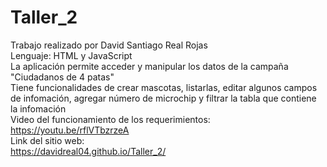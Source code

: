 # Taller_2
Trabajo realizado por David Santiago Real Rojas
<br/>
Lenguaje: HTML y JavaScript
<br/>
La aplicación permite acceder y manipular los datos de la campaña "Ciudadanos de 4 patas"
<br/>
Tiene funcionalidades de crear mascotas, listarlas, editar algunos campos de infomación, agregar número de microchip y filtrar la tabla que contiene la infomación
<br/>
Video del funcionamiento de los requerimientos:
<br/>
https://youtu.be/rflVTbzrzeA
<br/>
Link del sitio web:
<br/>
https://davidreal04.github.io/Taller_2/
